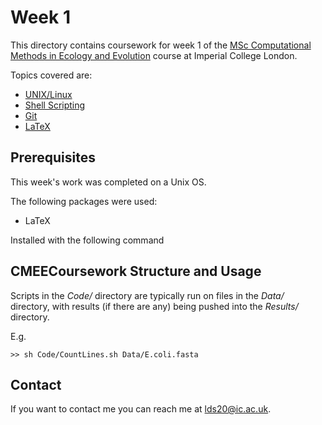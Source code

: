 # Week 1

This directory contains coursework for week 1 of the [MSc Computational Methods in Ecology and Evolution](https://www.imperial.ac.uk/study/pg/life-sciences/computational-methods-ecology-evolution/) course at Imperial College London.

Topics covered are:
* [UNIX/Linux](https://mhasoba.github.io/TheMulQuaBio/notebooks/01-Unix.html)
* [Shell Scripting](https://mhasoba.github.io/TheMulQuaBio/notebooks/02-ShellScripting.html)
* [Git](https://mhasoba.github.io/TheMulQuaBio/notebooks/03-Git.html)
* [LaTeX](https://mhasoba.github.io/TheMulQuaBio/notebooks/04-LaTeX.html)

## Prerequisites

This week's work was completed on a Unix OS.

The following packages were used:
* LaTeX 

Installed with the following command

## CMEECoursework Structure and Usage

Scripts in the *Code/* directory are typically run on files in the *Data/* directory, with results (if there are any) being pushed into the *Results/* directory.

E.g.

```
>> sh Code/CountLines.sh Data/E.coli.fasta 
```

## Contact

If you want to contact me you can reach me at <lds20@ic.ac.uk>.

